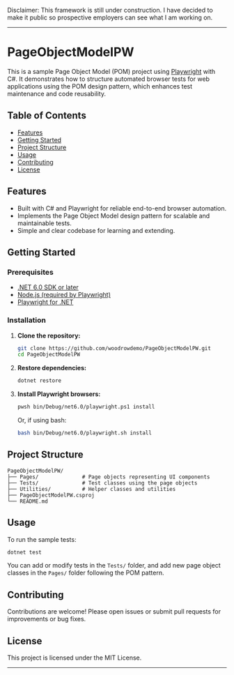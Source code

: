 Disclaimer: This framework is still under construction. I have decided to make it public so prospective employers can see what I am working on. 

---

# PageObjectModelPW

This is a sample Page Object Model (POM) project using [Playwright](https://playwright.dev/dotnet/) with C#. It demonstrates how to structure automated browser tests for web applications using the POM design pattern, which enhances test maintenance and code reusability.

## Table of Contents

- [Features](#features)
- [Getting Started](#getting-started)
- [Project Structure](#project-structure)
- [Usage](#usage)
- [Contributing](#contributing)
- [License](#license)

## Features

- Built with C# and Playwright for reliable end-to-end browser automation.
- Implements the Page Object Model design pattern for scalable and maintainable tests.
- Simple and clear codebase for learning and extending.

## Getting Started

### Prerequisites

- [.NET 6.0 SDK or later](https://dotnet.microsoft.com/download)
- [Node.js (required by Playwright)](https://nodejs.org/)
- [Playwright for .NET](https://playwright.dev/dotnet/docs/intro)

### Installation

1. **Clone the repository:**
    ```bash
    git clone https://github.com/woodrowdemo/PageObjectModelPW.git
    cd PageObjectModelPW
    ```

2. **Restore dependencies:**
    ```bash
    dotnet restore
    ```

3. **Install Playwright browsers:**
    ```bash
    pwsh bin/Debug/net6.0/playwright.ps1 install
    ```
    Or, if using bash:
    ```bash
    bash bin/Debug/net6.0/playwright.sh install
    ```

## Project Structure

```
PageObjectModelPW/
├── Pages/              # Page objects representing UI components
├── Tests/              # Test classes using the page objects
├── Utilities/          # Helper classes and utilities
├── PageObjectModelPW.csproj
└── README.md
```

## Usage

To run the sample tests:

```bash
dotnet test
```

You can add or modify tests in the `Tests/` folder, and add new page object classes in the `Pages/` folder following the POM pattern.

## Contributing

Contributions are welcome! Please open issues or submit pull requests for improvements or bug fixes.

## License

This project is licensed under the MIT License.

---

